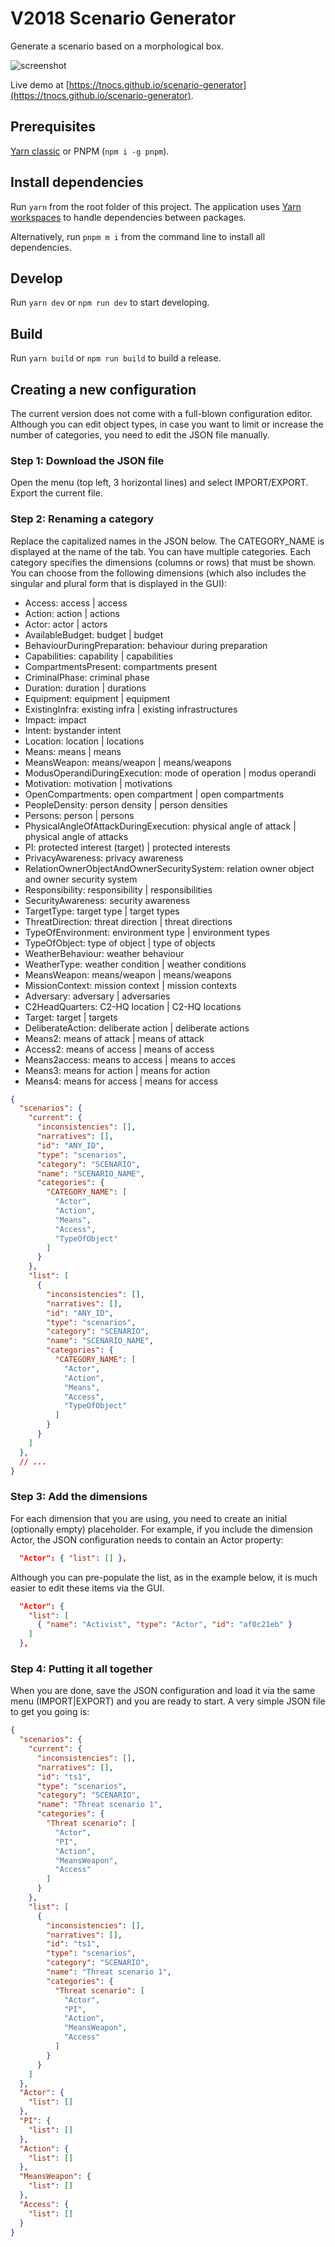 # V2018 Scenario Generator

Generate a scenario based on a morphological box.

![screenshot](https://github.com/TNOCS/scenario-generator/blob/master/img/screenshot.png?raw=true)

Live demo at [https://tnocs.github.io/scenario-generator](https://tnocs.github.io/scenario-generator).

## Prerequisites

[Yarn classic](https://classic.yarnpkg.com/lang/en/) or PNPM (`npm i -g pnpm`).

## Install dependencies

Run `yarn` from the root folder of this project. The application uses [Yarn workspaces](https://classic.yarnpkg.com/en/docs/workspaces/) to handle dependencies between packages.

Alternatively, run `pnpm m i` from the command line to install all dependencies.

## Develop

Run `yarn dev` or `npm run dev` to start developing.

## Build

Run `yarn build` or `npm run build` to build a release.

## Creating a new configuration

The current version does not come with a full-blown configuration editor. Although you can edit object types, in case you want to limit or increase the number of categories, you need to edit the JSON file manually.

### Step 1: Download the JSON file

Open the menu (top left, 3 horizontal lines) and select IMPORT/EXPORT. Export the current file.

### Step 2: Renaming a category

Replace the capitalized names in the JSON below. The CATEGORY_NAME is displayed at the name of the tab. You can have multiple categories. Each category specifies the dimensions (columns or rows) that must be shown. You can choose from the following dimensions (which also includes the singular and plural form that is displayed in the GUI):

- Access: access | access
- Action: action | actions
- Actor: actor | actors
- AvailableBudget: budget | budget
- BehaviourDuringPreparation: behaviour during preparation
- Capabilities: capability | capabilities
- CompartmentsPresent: compartments present
- CriminalPhase: criminal phase
- Duration: duration | durations
- Equipment: equipment | equipment
- ExistingInfra: existing infra | existing infrastructures
- Impact: impact
- Intent: bystander intent
- Location: location | locations
- Means: means | means
- MeansWeapon: means/weapon | means/weapons
- ModusOperandiDuringExecution: mode of operation | modus operandi
- Motivation: motivation | motivations
- OpenCompartments: open compartment | open compartments
- PeopleDensity: person density | person densities
- Persons: person | persons
- PhysicalAngleOfAttackDuringExecution: physical angle of attack | physical angle of attacks
- PI: protected interest (target) | protected interests
- PrivacyAwareness: privacy awareness
- RelationOwnerObjectAndOwnerSecuritySystem: relation owner object and owner security system
- Responsibility: responsibility | responsibilities
- SecurityAwareness: security awareness
- TargetType: target type | target types
- ThreatDirection: threat direction | threat directions
- TypeOfEnvironment: environment type | environment types
- TypeOfObject: type of object | type of objects
- WeatherBehaviour: weather behaviour
- WeatherType: weather condition | weather conditions
- MeansWeapon: means/weapon | means/weapons
- MissionContext: mission context | mission contexts
- Adversary: adversary | adversaries
- C2HeadQuarters: C2-HQ location | C2-HQ locations
- Target: target | targets
- DeliberateAction: deliberate action | deliberate actions
- Means2: means of attack | means of attack
- Access2: means of access | means of access
- Means2access: means to access | means to acces
- Means3: means for action | means for action
- Means4: means for access | means for access

```json
{
  "scenarios": {
    "current": {
      "inconsistencies": [],
      "narratives": [],
      "id": "ANY_ID",
      "type": "scenarios",
      "category": "SCENARIO",
      "name": "SCENARIO_NAME",
      "categories": {
        "CATEGORY_NAME": [
          "Actor",
          "Action",
          "Means",
          "Access",
          "TypeOfObject"
        ]
      }
    },
    "list": [
      {
        "inconsistencies": [],
        "narratives": [],
        "id": "ANY_ID",
        "type": "scenarios",
        "category": "SCENARIO",
        "name": "SCENARIO_NAME",
        "categories": {
          "CATEGORY_NAME": [
            "Actor",
            "Action",
            "Means",
            "Access",
            "TypeOfObject"
          ]
        }
      }
    ]
  },
  // ...
}
```

### Step 3: Add the dimensions

For each dimension that you are using, you need to create an initial (optionally empty) placeholder. For example, if you include the dimension Actor, the JSON configuration needs to contain an Actor property:

```json
  "Actor": { "list": [] },
```

Although you can pre-populate the list, as in the example below, it is much easier to edit these items via the GUI.

```json
  "Actor": {
    "list": [
      { "name": "Activist", "type": "Actor", "id": "af0c21eb" }
    ]
  },
```

### Step 4: Putting it all together

When you are done, save the JSON configuration and load it via the same menu (IMPORT|EXPORT) and you are ready to start. A very simple JSON file to get you going is:

```JSON
{
  "scenarios": {
    "current": {
      "inconsistencies": [],
      "narratives": [],
      "id": "ts1",
      "type": "scenarios",
      "category": "SCENARIO",
      "name": "Threat scenario 1",
      "categories": {
        "Threat scenario": [
          "Actor",
          "PI",
          "Action",
          "MeansWeapon",
          "Access"
        ]
      }
    },
    "list": [
      {
        "inconsistencies": [],
        "narratives": [],
        "id": "ts1",
        "type": "scenarios",
        "category": "SCENARIO",
        "name": "Threat scenario 1",
        "categories": {
          "Threat scenario": [
            "Actor",
            "PI",
            "Action",
            "MeansWeapon",
            "Access"
          ]
        }
      }
    ]
  },
  "Actor": {
    "list": []
  },
  "PI": {
    "list": []
  },
  "Action": {
    "list": []
  },
  "MeansWeapon": {
    "list": []
  },
  "Access": {
    "list": []
  }
}
```

